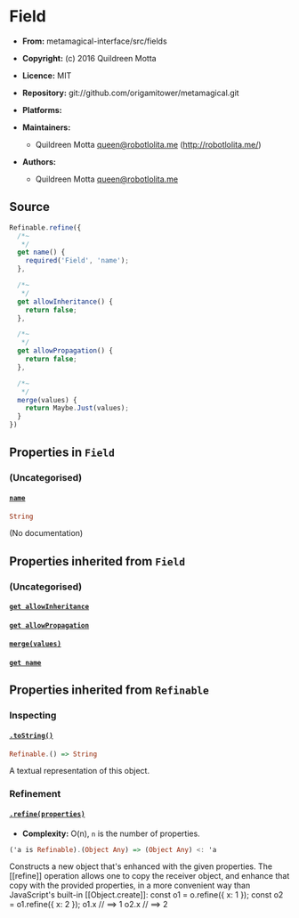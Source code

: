 

# Field






  - **From:**
    metamagical-interface/src/fields
  - **Copyright:**
    (c) 2016 Quildreen Motta
  - **Licence:**
    MIT
  - **Repository:**
    git://github.com/origamitower/metamagical.git
  - **Platforms:**
    
  - **Maintainers:**
      - Quildreen Motta <queen@robotlolita.me> (http://robotlolita.me/)
  - **Authors:**
      - Quildreen Motta <queen@robotlolita.me>



 


## Source


```javascript
Refinable.refine({
  /*~
   */
  get name() {
    required('Field', 'name');
  },

  /*~
   */
  get allowInheritance() {
    return false;
  },

  /*~
   */
  get allowPropagation() {
    return false;
  },

  /*~
   */
  merge(values) {
    return Maybe.Just(values);
  }
})
```




## Properties in `Field`




### (Uncategorised)




#### [`name`](category/name)



```haskell
String
```

(No documentation)






## Properties inherited from `Field`




### (Uncategorised)




#### [`get allowInheritance`](category/allowInheritance)







#### [`get allowPropagation`](category/allowPropagation)







#### [`merge(values)`](category/merge)







#### [`get name`](category/name)










## Properties inherited from `Refinable`




### Inspecting




#### [`.toString()`](category/toString)



```haskell
Refinable.() => String
```

A textual representation of this object.





### Refinement




#### [`.refine(properties)`](category/refine)

  - **Complexity:**
    O(n), `n` is the number of properties.

```haskell
('a is Refinable).(Object Any) => (Object Any) <: 'a
```

Constructs a new object that's enhanced with the given properties.
The [[refine]] operation allows one to copy the receiver object,
and enhance that copy with the provided properties, in a more
convenient way than JavaScript's built-in [[Object.create]]:
    const o1 = o.refine({ x: 1 });
    const o2 = o1.refine({ x: 2 });
    o1.x  // ==> 1
    o2.x  // ==> 2








